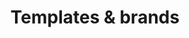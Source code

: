 ---
title: Templates & brands
sidebar_position: 6
description: Templates and brands
toc_min_heading_level: 2
toc_max_heading_level: 6
tags:
  - Invoice
  - Company Settings
  - Accounting
---